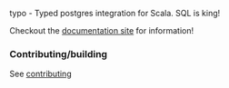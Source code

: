 typo - Typed postgres integration for Scala. SQL is king!

Checkout the [documentation site](https://oyvindberg.github.io/typo/docs/) for information!

### Contributing/building

See [contributing](./contributing.md)
